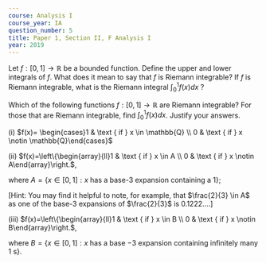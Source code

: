 ```yaml
---
course: Analysis I
course_year: IA
question_number: 5
title: Paper 1, Section II, F Analysis I
year: 2019
---
```




Let $f:[0,1] \rightarrow \mathbb{R}$ be a bounded function. Define the upper and lower integrals of $f$. What does it mean to say that $f$ is Riemann integrable? If $f$ is Riemann integrable, what is the Riemann integral $\int_{0}^{1} f(x) d x$ ?

Which of the following functions $f:[0,1] \rightarrow \mathbb{R}$ are Riemann integrable? For those that are Riemann integrable, find $\int_{0}^{1} f(x) d x$. Justify your answers.

(i) $f(x)= \begin{cases}1 & \text { if } x \in \mathbb{Q} \\ 0 & \text { if } x \notin \mathbb{Q}\end{cases}$

(ii) $f(x)=\left\{\begin{array}{ll}1 & \text { if } x \in A \\ 0 & \text { if } x \notin A\end{array}\right.$,

where $A=\{x \in[0,1]: x$ has a base-3 expansion containing a 1$\}$;

[Hint: You may find it helpful to note, for example, that $\frac{2}{3} \in A$ as one of the base-3 expansions of $\frac{2}{3}$ is $\left.0.1222 \ldots .\right]$

(iii) $f(x)=\left\{\begin{array}{ll}1 & \text { if } x \in B \\ 0 & \text { if } x \notin B\end{array}\right.$,

where $B=\{x \in[0,1]: x$ has a base $-3$ expansion containing infinitely many $1 \mathrm{~s}\}$.